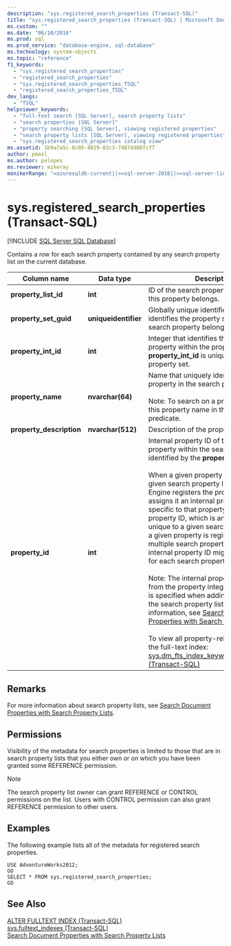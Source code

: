 ```yaml
---
description: "sys.registered_search_properties (Transact-SQL)"
title: "sys.registered_search_properties (Transact-SQL) | Microsoft Docs"
ms.custom: ""
ms.date: "06/10/2016"
ms.prod: sql
ms.prod_service: "database-engine, sql-database"
ms.technology: system-objects
ms.topic: "reference"
f1_keywords: 
  - "sys.registered_search_properties"
  - "registered_search_properties"
  - "sys.registered_search_properties_TSQL"
  - "registered_search_properties_TSQL"
dev_langs: 
  - "TSQL"
helpviewer_keywords: 
  - "full-text search [SQL Server], search property lists"
  - "search properties [SQL Server]"
  - "property searching [SQL Server], viewing registered properties"
  - "search property lists [SQL Server], viewing registered properties"
  - "sys.registered_search_properties catalog view"
ms.assetid: 1b9a7a5c-8c05-4819-83c3-7487dd08fcf7
author: pmasl
ms.author: pelopes
ms.reviewer: mikeray
monikerRange: "=azuresqldb-current||>=sql-server-2016||>=sql-server-linux-2017||=azuresqldb-mi-current"
---
```

# sys.registered_search_properties (Transact-SQL)
[!INCLUDE [SQL Server SQL Database](../../includes/applies-to-version/sql-asdb.md)]

  Contains a row for each search property contained by any search property list on the current database.  
  
|Column name|Data type|Description|  
|-----------------|---------------|-----------------|  
|**property_list_id**|**int**|ID of the search property list to which this property belongs.|  
|**property_set_guid**|**uniqueidentifier**|Globally unique identifier GUID that identifies the property set to which the search property belongs.|  
|**property_int_id**|**int**|Integer that identifies this search property within the property set. **property_int_id** is unique within the property set.|  
|**property_name**|**nvarchar(64)**|Name that uniquely identifies this search property in the search property list.<br /><br /> Note: To search on a property, specify this property name in the [CONTAINS](../../t-sql/queries/contains-transact-sql.md) predicate.|  
|**property_description**|**nvarchar(512)**|Description of the property.|  
|**property_id**|**int**|Internal property ID of the search property within the search property list identified by the **property_list_id** value.<br /><br /> When a given property is added to a given search property list, the Full-Text Engine registers the property and assigns it an internal property ID that is specific to that property list. The internal property ID, which is an integer, is unique to a given search property list. If a given property is registered for multiple search property lists, a different internal property ID might be assigned for each search property list.<br /><br /> Note: The internal property ID is distinct from the property integer identifier that is specified when adding the property to the search property list. For more information, see [Search Document Properties with Search Property Lists](../../relational-databases/search/search-document-properties-with-search-property-lists.md).<br /><br /> To view all property-related content in the full-text index: <br />                  [sys.dm_fts_index_keywords_by_property &#40;Transact-SQL&#41;](../../relational-databases/system-dynamic-management-views/sys-dm-fts-index-keywords-by-property-transact-sql.md)|  
  
## Remarks  
 For more information about search property lists, see [Search Document Properties with Search Property Lists](../../relational-databases/search/search-document-properties-with-search-property-lists.md).  
  
## Permissions  
 Visibility of the metadata for search properties is limited to those that are in search property lists that you either own or on which you have been granted some REFERENCE permission.  
  
> [!NOTE]  
>  The search property list owner can grant REFERENCE or CONTROL permissions on the list. Users with CONTROL permission can also grant REFERENCE permission to other users.  
  
## Examples  
 The following example lists all of the metadata for registered search properties.  
  
```  
USE AdventureWorks2012;  
GO  
SELECT * FROM sys.registered_search_properties;   
GO  
```  
  
## See Also  
 [ALTER FULLTEXT INDEX &#40;Transact-SQL&#41;](../../t-sql/statements/alter-fulltext-index-transact-sql.md)   
 [sys.fulltext_indexes &#40;Transact-SQL&#41;](../../relational-databases/system-catalog-views/sys-fulltext-indexes-transact-sql.md)   
 [Search Document Properties with Search Property Lists](../../relational-databases/search/search-document-properties-with-search-property-lists.md)  
  
  
